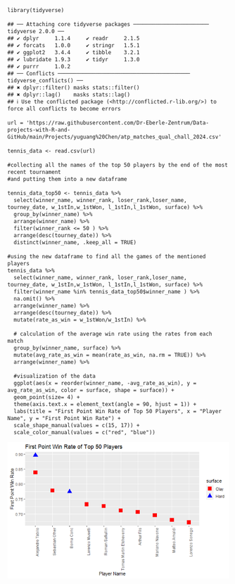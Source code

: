     library(tidyverse)

    ## ── Attaching core tidyverse packages ──────────────────────── tidyverse 2.0.0 ──
    ## ✔ dplyr     1.1.4     ✔ readr     2.1.5
    ## ✔ forcats   1.0.0     ✔ stringr   1.5.1
    ## ✔ ggplot2   3.4.4     ✔ tibble    3.2.1
    ## ✔ lubridate 1.9.3     ✔ tidyr     1.3.0
    ## ✔ purrr     1.0.2     
    ## ── Conflicts ────────────────────────────────────────── tidyverse_conflicts() ──
    ## ✖ dplyr::filter() masks stats::filter()
    ## ✖ dplyr::lag()    masks stats::lag()
    ## ℹ Use the conflicted package (<http://conflicted.r-lib.org/>) to force all conflicts to become errors

    url = 'https://raw.githubusercontent.com/Dr-Eberle-Zentrum/Data-projects-with-R-and-GitHub/main/Projects/yuguang%20Chen/atp_matches_qual_chall_2024.csv'

    tennis_data <- read.csv(url)

    #collecting all the names of the top 50 players by the end of the most recent tournament
    #and putting them into a new dataframe

    tennis_data_top50 <- tennis_data %>%
      select(winner_name, winner_rank, loser_rank,loser_name, tourney_date, w_1stIn,w_1stWon, l_1stIn,l_1stWon, surface) %>%
      group_by(winner_name) %>%
      arrange(winner_name) %>%
      filter(winner_rank <= 50 ) %>%
      arrange(desc(tourney_date)) %>%
      distinct(winner_name, .keep_all = TRUE) 

    #using the new dataframe to find all the games of the mentioned players
    tennis_data %>%
      select(winner_name, winner_rank, loser_rank,loser_name, tourney_date, w_1stIn,w_1stWon, l_1stIn,l_1stWon, surface) %>%
      filter(winner_name %in% tennis_data_top50$winner_name ) %>%
      na.omit() %>%                                                                  
      arrange(winner_name) %>%
      arrange(desc(tourney_date)) %>%
      mutate(rate_as_win = w_1stWon/w_1stIn) %>% 
      
      # calculation of the average win rate using the rates from each match
      group_by(winner_name, surface) %>%
      mutate(avg_rate_as_win = mean(rate_as_win, na.rm = TRUE)) %>%
      arrange(winner_name) %>% 
      
      #visualization of the data
      ggplot(aes(x = reorder(winner_name, -avg_rate_as_win), y = avg_rate_as_win, color = surface, shape = surface)) +
      geom_point(size= 4) +
      theme(axis.text.x = element_text(angle = 90, hjust = 1)) +
      labs(title = "First Point Win Rate of Top 50 Players", x = "Player Name", y = "First Point Win Rate") +
      scale_shape_manual(values = c(15, 17)) +
      scale_color_manual(values = c("red", "blue"))

![](https://github.com/Dr-Eberle-Zentrum/Data-projects-with-R-and-GitHub/blob/shad-lad-flad/Projects/yuguang%20Chen/initial-project-solution_files/figure-markdown_strict/visualization_top50tennis_shad-lad-flad.png)

